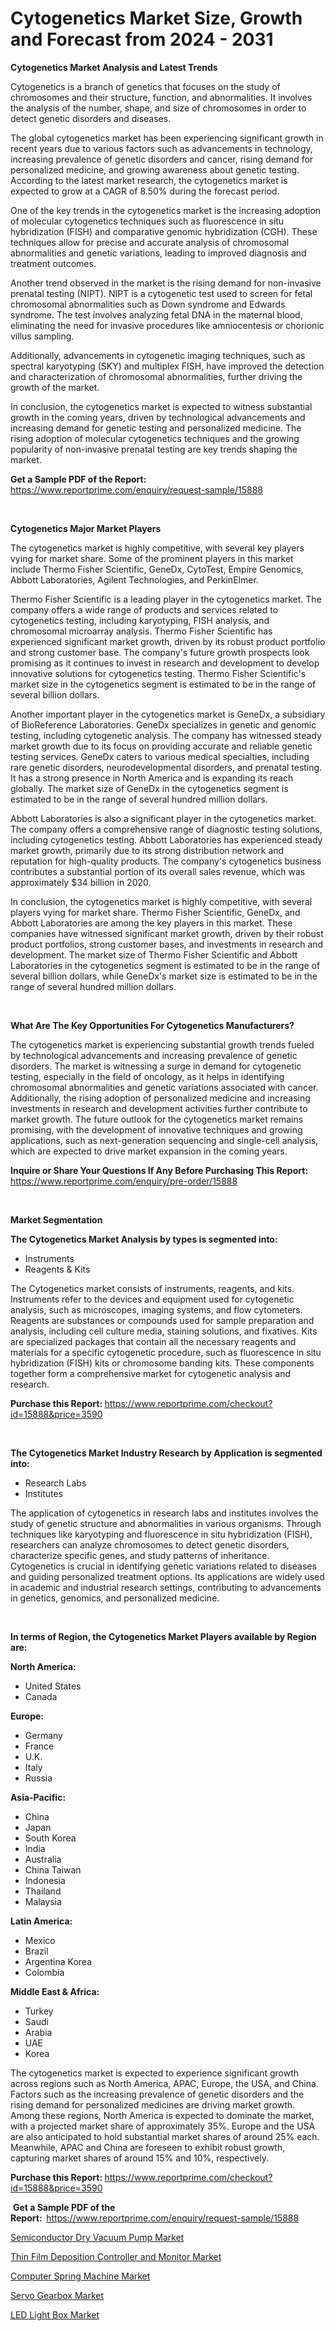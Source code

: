 <p><h1>Cytogenetics Market Size, Growth and Forecast from 2024 - 2031</h1></p><p><strong>Cytogenetics Market Analysis and Latest Trends</strong></p>
<p><p>Cytogenetics is a branch of genetics that focuses on the study of chromosomes and their structure, function, and abnormalities. It involves the analysis of the number, shape, and size of chromosomes in order to detect genetic disorders and diseases.</p><p>The global cytogenetics market has been experiencing significant growth in recent years due to various factors such as advancements in technology, increasing prevalence of genetic disorders and cancer, rising demand for personalized medicine, and growing awareness about genetic testing. According to the latest market research, the cytogenetics market is expected to grow at a CAGR of 8.50% during the forecast period.</p><p>One of the key trends in the cytogenetics market is the increasing adoption of molecular cytogenetics techniques such as fluorescence in situ hybridization (FISH) and comparative genomic hybridization (CGH). These techniques allow for precise and accurate analysis of chromosomal abnormalities and genetic variations, leading to improved diagnosis and treatment outcomes.</p><p>Another trend observed in the market is the rising demand for non-invasive prenatal testing (NIPT). NIPT is a cytogenetic test used to screen for fetal chromosomal abnormalities such as Down syndrome and Edwards syndrome. The test involves analyzing fetal DNA in the maternal blood, eliminating the need for invasive procedures like amniocentesis or chorionic villus sampling.</p><p>Additionally, advancements in cytogenetic imaging techniques, such as spectral karyotyping (SKY) and multiplex FISH, have improved the detection and characterization of chromosomal abnormalities, further driving the growth of the market.</p><p>In conclusion, the cytogenetics market is expected to witness substantial growth in the coming years, driven by technological advancements and increasing demand for genetic testing and personalized medicine. The rising adoption of molecular cytogenetics techniques and the growing popularity of non-invasive prenatal testing are key trends shaping the market.</p></p>
<p><strong>Get a Sample PDF of the Report:&nbsp;</strong> <a href="https://www.reportprime.com/enquiry/request-sample/15888">https://www.reportprime.com/enquiry/request-sample/15888</a></p>
<p>&nbsp;</p>
<p><strong>Cytogenetics Major Market Players</strong></p>
<p><p>The cytogenetics market is highly competitive, with several key players vying for market share. Some of the prominent players in this market include Thermo Fisher Scientific, GeneDx, CytoTest, Empire Genomics, Abbott Laboratories, Agilent Technologies, and PerkinElmer.</p><p>Thermo Fisher Scientific is a leading player in the cytogenetics market. The company offers a wide range of products and services related to cytogenetics testing, including karyotyping, FISH analysis, and chromosomal microarray analysis. Thermo Fisher Scientific has experienced significant market growth, driven by its robust product portfolio and strong customer base. The company's future growth prospects look promising as it continues to invest in research and development to develop innovative solutions for cytogenetics testing. Thermo Fisher Scientific's market size in the cytogenetics segment is estimated to be in the range of several billion dollars.</p><p>Another important player in the cytogenetics market is GeneDx, a subsidiary of BioReference Laboratories. GeneDx specializes in genetic and genomic testing, including cytogenetic analysis. The company has witnessed steady market growth due to its focus on providing accurate and reliable genetic testing services. GeneDx caters to various medical specialties, including rare genetic disorders, neurodevelopmental disorders, and prenatal testing. It has a strong presence in North America and is expanding its reach globally. The market size of GeneDx in the cytogenetics segment is estimated to be in the range of several hundred million dollars.</p><p>Abbott Laboratories is also a significant player in the cytogenetics market. The company offers a comprehensive range of diagnostic testing solutions, including cytogenetics testing. Abbott Laboratories has experienced steady market growth, primarily due to its strong distribution network and reputation for high-quality products. The company's cytogenetics business contributes a substantial portion of its overall sales revenue, which was approximately $34 billion in 2020.</p><p>In conclusion, the cytogenetics market is highly competitive, with several players vying for market share. Thermo Fisher Scientific, GeneDx, and Abbott Laboratories are among the key players in this market. These companies have witnessed significant market growth, driven by their robust product portfolios, strong customer bases, and investments in research and development. The market size of Thermo Fisher Scientific and Abbott Laboratories in the cytogenetics segment is estimated to be in the range of several billion dollars, while GeneDx's market size is estimated to be in the range of several hundred million dollars.</p></p>
<p>&nbsp;</p>
<p><strong>What Are The Key Opportunities For Cytogenetics Manufacturers?</strong></p>
<p><p>The cytogenetics market is experiencing substantial growth trends fueled by technological advancements and increasing prevalence of genetic disorders. The market is witnessing a surge in demand for cytogenetic testing, especially in the field of oncology, as it helps in identifying chromosomal abnormalities and genetic variations associated with cancer. Additionally, the rising adoption of personalized medicine and increasing investments in research and development activities further contribute to market growth. The future outlook for the cytogenetics market remains promising, with the development of innovative techniques and growing applications, such as next-generation sequencing and single-cell analysis, which are expected to drive market expansion in the coming years.</p></p>
<p><strong>Inquire or Share Your Questions If Any Before Purchasing This Report:</strong> <a href="https://www.reportprime.com/enquiry/pre-order/15888">https://www.reportprime.com/enquiry/pre-order/15888</a></p>
<p>&nbsp;</p>
<p><strong>Market Segmentation</strong></p>
<p><strong>The Cytogenetics Market Analysis by types is segmented into:</strong></p>
<p><ul><li>Instruments</li><li>Reagents & Kits</li></ul></p>
<p><p>The Cytogenetics market consists of instruments, reagents, and kits. Instruments refer to the devices and equipment used for cytogenetic analysis, such as microscopes, imaging systems, and flow cytometers. Reagents are substances or compounds used for sample preparation and analysis, including cell culture media, staining solutions, and fixatives. Kits are specialized packages that contain all the necessary reagents and materials for a specific cytogenetic procedure, such as fluorescence in situ hybridization (FISH) kits or chromosome banding kits. These components together form a comprehensive market for cytogenetic analysis and research.</p></p>
<p><strong>Purchase this Report:&nbsp;</strong><a href="https://www.reportprime.com/checkout?id=15888&price=3590">https://www.reportprime.com/checkout?id=15888&price=3590</a></p>
<p>&nbsp;</p>
<p><strong>The Cytogenetics Market Industry Research by Application is segmented into:</strong></p>
<p><ul><li>Research Labs</li><li>Institutes</li></ul></p>
<p><p>The application of cytogenetics in research labs and institutes involves the study of genetic structure and abnormalities in various organisms. Through techniques like karyotyping and fluorescence in situ hybridization (FISH), researchers can analyze chromosomes to detect genetic disorders, characterize specific genes, and study patterns of inheritance. Cytogenetics is crucial in identifying genetic variations related to diseases and guiding personalized treatment options. Its applications are widely used in academic and industrial research settings, contributing to advancements in genetics, genomics, and personalized medicine.</p></p>
<p>&nbsp;</p>
<p><strong>In terms of Region, the Cytogenetics Market Players available by Region are:</strong></p>
<p>
    <p> <strong> North America: </strong>
        <ul>
            <li>United States</li>
            <li>Canada</li>
        </ul>
        </p> 
    <p> <strong> Europe: </strong>
        <ul>
            <li>Germany</li>
            <li>France</li>
            <li>U.K.</li>
            <li>Italy</li>
            <li>Russia</li>
        </ul>
        </p> 
    <p> <strong> Asia-Pacific: </strong>
        <ul>
            <li>China</li>
            <li>Japan</li>
            <li>South Korea</li>
            <li>India</li>
            <li>Australia</li>
            <li>China Taiwan</li>
            <li>Indonesia</li>
            <li>Thailand</li>
            <li>Malaysia</li>
        </ul>
        </p> 
    <p> <strong> Latin America: </strong>
        <ul>
            <li>Mexico</li>
            <li>Brazil</li>
            <li>Argentina Korea</li>
            <li>Colombia</li>
        </ul>
        </p> 
    <p> <strong> Middle East & Africa: </strong>
        <ul>
            <li>Turkey</li>
            <li>Saudi</li>
            <li>Arabia</li>
            <li>UAE</li>
            <li>Korea</li>
        </ul>
    </p>
    </p>
<p><p>The cytogenetics market is expected to experience significant growth across regions such as North America, APAC, Europe, the USA, and China. Factors such as the increasing prevalence of genetic disorders and the rising demand for personalized medicines are driving market growth. Among these regions, North America is expected to dominate the market, with a projected market share of approximately 35%. Europe and the USA are also anticipated to hold substantial market shares of around 25% each. Meanwhile, APAC and China are foreseen to exhibit robust growth, capturing market shares of around 15% and 10%, respectively.</p></p>
<p><strong>Purchase this Report: </strong><a href="https://www.reportprime.com/checkout?id=15888&price=3590">https://www.reportprime.com/checkout?id=15888&price=3590</a></p>
<p>&nbsp;<strong>Get a Sample PDF of the Report:&nbsp;&nbsp;</strong><a href="https://www.reportprime.com/enquiry/request-sample/15888">https://www.reportprime.com/enquiry/request-sample/15888</a></p>
<p><strong></strong></p>
<p><p><a href="https://medium.com/@karinaokon98/semiconductor-dry-vacuum-pump-market-trends-forecast-and-competitive-analysis-to-2031-cd50d025e6d6">Semiconductor Dry Vacuum Pump Market</a></p><p><a href="https://medium.com/@karinaokon98/thin-film-deposition-controller-and-monitor-market-size-cagr-trends-2024-2030-9a60b95f4667">Thin Film Deposition Controller and Monitor Market</a></p><p><a href="https://medium.com/@karinaokon98/analyzing-computer-spring-machine-market-global-industry-perspective-and-forecast-2024-to-2031-df2e035b4fdc">Computer Spring Machine Market</a></p><p><a href="https://medium.com/@karinaokon98/servo-gearbox-market-trends-and-market-analysis-forecasted-for-period-2024-2031-9b623f6e6b14">Servo Gearbox Market</a></p><p><a href="https://medium.com/@karinaokon98/led-light-box-market-size-and-market-trends-complete-industry-overview-2024-to-2031-a34fb24294e5">LED Light Box Market</a></p></p>